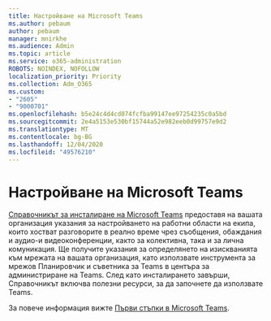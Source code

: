 ```yaml
---
title: Настройване на Microsoft Teams
ms.author: pebaum
author: pebaum
manager: mnirkhe
ms.audience: Admin
ms.topic: article
ms.service: o365-administration
ROBOTS: NOINDEX, NOFOLLOW
localization_priority: Priority
ms.collection: Adm_O365
ms.custom:
- "2605"
- "9000701"
ms.openlocfilehash: b5e24c4d4cd074fcfba99147ee97254235c0a5bd
ms.sourcegitcommit: 2e4a5153e530bf15744a52e982eeb0d99757e9d2
ms.translationtype: MT
ms.contentlocale: bg-BG
ms.lasthandoff: 12/04/2020
ms.locfileid: "49576210"
---
```

# <a name="set-up-microsoft-teams"></a>Настройване на Microsoft Teams

[Справочникът за инсталиране на Microsoft Teams](https://aka.ms/teamsguidance) предоставя на вашата организация указания за настройването на работни области на екипа, които хостват разговорите в реално време чрез съобщения, обаждания и аудио-и видеоконференции, както за колективна, така и за лична комуникация. Ще получите указания за определянето на изискванията към мрежата на вашата организация, като използвате инструмента за мрежов Планировчик и съветника за Teams в центъра за администриране на Teams. След като инсталирането завърши, Справочникът включва полезни ресурси, за да започнете да използвате Teams.

За повече информация вижте [Първи стъпки в Microsoft Teams](https://docs.microsoft.com/microsoftteams/get-started-with-teams-quick-start).
